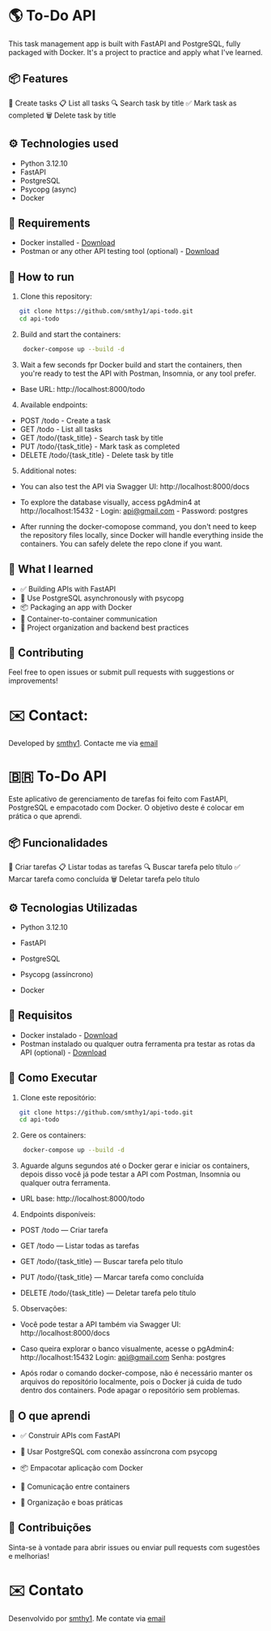 # 🌎 To-Do API

This task management app is built with FastAPI and PostgreSQL, fully packaged with Docker. It's a project to practice and apply what I've learned.


## 📦 Features
📝 Create tasks
📋 List all tasks
🔍 Search task by title
✅ Mark task as completed
🗑️ Delete task by title


## ⚙️ Technologies used
 - Python 3.12.10
 - FastAPI
 - PostgreSQL
 - Psycopg (async)
 - Docker

## 📜 Requirements

 - Docker installed - [Download](https://www.docker.com)
 - Postman or any other API testing tool (optional) - [Download](https://www.postman.com/downloads/)


## 🚀 How to run

1. Clone this repository:

```bash
   git clone https://github.com/smthy1/api-todo.git
   cd api-todo
```

2. Build and start the containers:

```bash
    docker-compose up --build -d
```

3. Wait a few seconds fpr Docker build and start the containers, then you're ready to test the API with Postman, Insomnia, or any tool prefer.
 - Base URL: http://localhost:8000/todo

4. Available endpoints:

 - POST /todo - Create a task
 - GET /todo - List all tasks
 - GET /todo/{task_title} - Search task by title
 - PUT /todo/{task_title} - Mark task as completed
 - DELETE /todo/{task_title} - Delete task by title

5. Additional notes:

 - You can also test the API via Swagger UI: http://localhost:8000/docs
 
 - To explore the database visually, access pgAdmin4 at http://localhost:15432 
        - Login: api@gmail.com 
        - Password: postgres

 - After running the docker-comopose command, you don't need to keep the repository files locally, since Docker will handle everything inside the containers. You can safely delete the repo clone if you want.

## 🧠 What I learned
 - ✅ Building APIs with FastAPI
 - 🐘 Use PostgreSQL asynchronously with psycopg
 - 📦 Packaging an app with Docker 
 - 🔗 Container-to-container communication
 - 📄 Project organization and backend best practices

## 🤝 Contributing

Feel free to open issues or submit pull requests with suggestions or improvements!

# ✉️ Contact:

Developed by [smthy1](https://github.com/smthy1). Contacte me via [email](mailto:luiz.smith.br@gmail.com)


# 🇧🇷 To-Do API

Este aplicativo de gerenciamento de tarefas foi feito com FastAPI, PostgreSQL e empacotado com Docker. O objetivo deste é colocar em prática o que aprendi.

## 📦 Funcionalidades
📝 Criar tarefas
📋 Listar todas as tarefas
🔍 Buscar tarefa pelo título
✅ Marcar tarefa como concluída
🗑️ Deletar tarefa pelo título

## ⚙️ Tecnologias Utilizadas
 - Python 3.12.10

 - FastAPI

 - PostgreSQL

 - Psycopg (assíncrono)

 - Docker

## 📜 Requisitos
 
 - Docker instalado - [Download](https://www.docker.com)
 - Postman instalado ou qualquer outra ferramenta pra testar as rotas da API (optional) - [Download](https://www.postman.com/downloads/)

## 🚀 Como Executar
1. Clone este repositório:

```bash
   git clone https://github.com/smthy1/api-todo.git
   cd api-todo
```

2. Gere os containers:

```bash
    docker-compose up --build -d
```

3. Aguarde alguns segundos até o Docker gerar e iniciar os containers, depois disso você já pode testar a API com Postman, Insomnia ou qualquer outra ferramenta.

 - URL base: http://localhost:8000/todo

4. Endpoints disponíveis:

 - POST /todo — Criar tarefa

 - GET /todo — Listar todas as tarefas

 - GET /todo/{task_title} — Buscar tarefa pelo título

 - PUT /todo/{task_title} — Marcar tarefa como concluída

 - DELETE /todo/{task_title} — Deletar tarefa pelo título

5. Observações:

 - Você pode testar a API também via Swagger UI: http://localhost:8000/docs

 - Caso queira explorar o banco visualmente, acesse o pgAdmin4: http://localhost:15432
        Login: api@gmail.com
        Senha: postgres

 - Após rodar o comando docker-compose, não é necessário manter os arquivos do repositório localmente, pois o Docker já cuida de tudo dentro dos containers. Pode apagar o repositório sem problemas.

## 🧠 O que aprendi
 - ✅ Construir APIs com FastAPI

 - 🐘 Usar PostgreSQL com conexão assíncrona com psycopg

 - 📦 Empacotar aplicação com Docker

 - 🔗 Comunicação entre containers

 - 📄 Organização e boas práticas

## 🤝 Contribuições
Sinta-se à vontade para abrir issues ou enviar pull requests com sugestões e melhorias!

# ✉️ Contato
Desenvolvido por [smthy1](https://github.com/smthy1). Me contate via [email](mailto:luiz.smith.br@gmail.com)